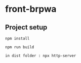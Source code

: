 # front-brpwa

## Project setup
```
npm install

npm run build

in dist folder : npx http-server

```

